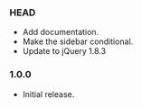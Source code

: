 ### HEAD

* Add documentation.
* Make the sidebar conditional.
* Update to jQuery 1.8.3

### 1.0.0

* Initial release.

